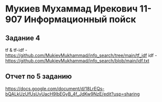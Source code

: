 # Мукиев Мухаммад Ирекович 11-907 Информационный пойск

## Задание 4

tf & tf-idf - https://github.com/MukievMukhammad/info_search/tree/main/tf_idf
idf - https://github.com/MukievMukhammad/info_search/blob/main/idf.txt

## Отчет по 5 заданию

https://docs.google.com/document/d/18LrEQs-bQALkUzUfUsUvUacH9lbEGyB_4f_JdKw9NzE/edit?usp=sharing
